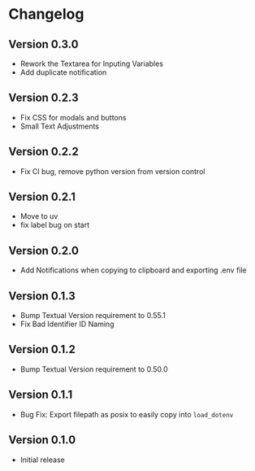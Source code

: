# Changelog

## Version 0.3.0
- Rework the Textarea for Inputing Variables
- Add duplicate notification

## Version 0.2.3
- Fix CSS for modals and buttons
- Small Text Adjustments

## Version 0.2.2
- Fix CI bug, remove python version from version control

## Version 0.2.1
- Move to uv
- fix label bug on start

## Version 0.2.0
- Add Notifications when copying to clipboard and exporting .env file

## Version 0.1.3
- Bump Textual Version requirement to 0.55.1
- Fix Bad Identifier ID Naming

## Version 0.1.2
- Bump Textual Version requirement to 0.50.0

## Version 0.1.1
- Bug Fix: Export filepath as posix to easily copy into `load_dotenv`

## Version 0.1.0
- Initial release
